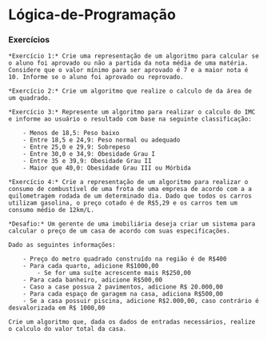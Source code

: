 # Lógica-de-Programação

### Exercícios

    *Exercício 1:* Crie uma representação de um algoritmo para calcular se o aluno foi aprovado ou não a partida da nota média de uma matéria. Considere que o valor mínimo para ser aprovado é 7 e a maior nota é 10. Informe se o aluno foi aprovado ou reprovado. 

    *Exercício 2:* Crie um algoritmo que realize o calculo de da área de um quadrado.

    *Exercício 3:* Represente um algoritmo para realizar o calculo do IMC e informe ao usuário o resultado com base na seguinte classificação:

        - Menos de 18,5: Peso baixo
        - Entre 18,5 e 24,9: Peso normal ou adequado
        - Entre 25,0 e 29,9: Sobrepeso
        - Entre 30,0 e 34,9: Obesidade Grau I
        - Entre 35 e 39,9: Obesidade Grau II
        - Maior que 40,0: Obesidade Grau III ou Mórbida

    *Exercício 4:* Crie a representação de um algoritmo para realizar o consumo de combustível de uma frota de uma empresa de acordo com a a quilometragem rodada de um determinado dia. Dado que todos os carros utilizam gasolina, o preço cotado é de R$5,29 e os carros tem um consumo médio de 12km/L.

    *Desafio:* Um gerente de uma imobiliária deseja criar um sistema para calcular o preço de um casa de acordo com suas especificações. 

    Dado as seguintes informações: 

        - Preço do metro quadrado construído na região é de R$400
        - Para cada quarto, adicione R$1000,00
            - Se for uma suíte acrescente mais R$250,00
        - Para cada banheiro, adicione R$500,00
        - Caso a case possua 2 pavimentos, adicione R$ 20.000,00
        - Para cada espaço de garagem na casa, adiciona R$500,00
        - Se a casa possuir piscina, adicione R$2.000,00, caso contrário é desvalorizada em R$ 1000,00

    Crie um algoritmo que, dada os dados de entradas necessários, realize o calculo do valor total da casa.
